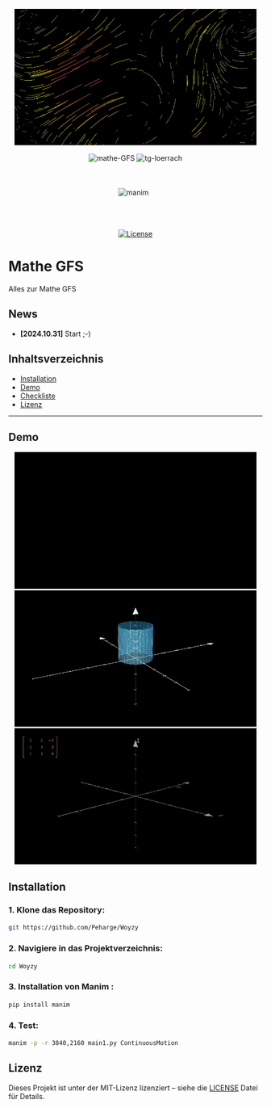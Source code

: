 <p align="center">
    <img src="./img-readme/mathe-gfs-gif3.gif" width="480"/>
</p>
<div align="center">
<img alt="mathe-GFS" src="https://img.shields.io/badge/Mathe-GFS-F7DF1E">
<img alt="tg-loerrach" src="https://img.shields.io/badge/TG Lörrach-red">
<br>
<br>

<img alt="" src="https://img.shields.io/badge/Python-3.11 / 3.12 / 3.13-blue?&logo=Python&logoColor=white%5BPython">
<br>
<br>

<img alt="manim" src="https://img.shields.io/badge/Manim-red">
<img alt="" src="https://img.shields.io/badge/PyCharm-black?logo=PyCharm&logoColor=white">
<img alt="" src="https://img.shields.io/badge/GitHub-black?logo=github">
<br>
<br>

<img alt="" src="https://img.shields.io/badge/os-linux%20%7C%20macOS%20%7C%20windows-blue">
<br>
<br>

[![License](https://img.shields.io/badge/license-MIT-blue.svg)](https://opensource.org/licenses/MIT)
<br>
</div>

# Mathe GFS

Alles zur Mathe GFS

## News

- **[2024.10.31]** Start ;-)

## Inhaltsverzeichnis
- [Installation](#installation)
- [Demo](#demo)
- [Checkliste](#checkliste)
- [Lizenz](#lizenz)

---

## Demo

<p align="center">
    <img src="./img-readme/mathe-gfs-gif6.gif" width="480"/>
    <img src="./img-readme/mathe-gfs-gif5.gif" width="480"/>
    <img src="./img-readme/mathe-gfs-gif4.gif" width="480"/>
</p>

## Installation

### 1. Klone das Repository:
```bash
git https://github.com/Peharge/Woyzy
   ```
### 2. Navigiere in das Projektverzeichnis:
```bash
cd Woyzy
```
### 3. Installation von Manim :
```bash
pip install manim
```
### 4. Test:
```bash
manim -p -r 3840,2160 main1.py ContinuousMotion
```

## Lizenz

Dieses Projekt ist unter der MIT-Lizenz lizenziert – siehe die [LICENSE](LICENSE) Datei für Details.
